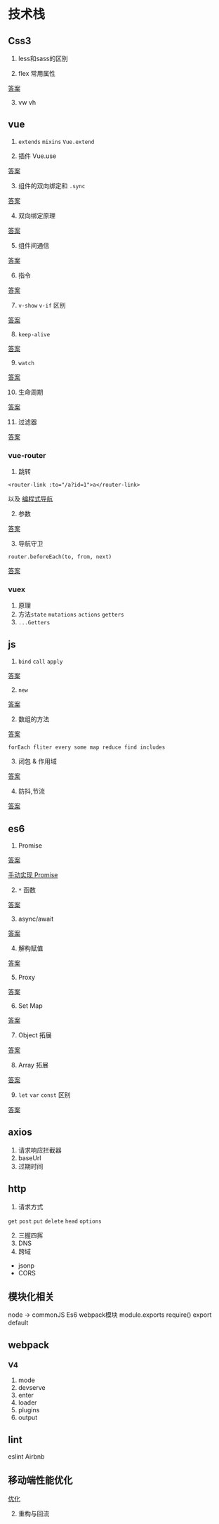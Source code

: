 # 技术栈


## Css3

1. less和sass的区别

2. flex 常用属性

[答案](/css/flex.html)

3. vw vh


## vue

1. `extends`  `mixins` `Vue.extend`


2. 插件 Vue.use

[答案](/vue/plugins.html)

3. 组件的双向绑定和 `.sync`

[答案](/vue/passVal.html)

4. 双向绑定原理

[答案](/vue/v-model.html)

5. 组件间通信

[答案](/vue/passVal.html)

6. 指令

[答案](/vue/directive.html)

7. `v-show` `v-if` 区别

[答案](/vue/base-2.html#效果指令)

8. `keep-alive`

[答案](/vue/keep-alive.html)

9. `watch`

[答案](/vue/watch.html)

10. 生命周期

[答案](/vue/lifeCycle.html#生命周期)

11. 过滤器

[答案](/vue/filter.html#自定义全局过滤器)

### vue-router
1. 跳转

```vue
<router-link :to="/a?id=1">a</router-link>
```

以及 [编程式导航](/vue/router.html#编程式导航)

2. 参数

[答案](/vue/router.html#路由的参数)

3. 导航守卫

`router.beforeEach(to, from, next)`

[答案](/vue/router.html#导航守卫)

### vuex

1. 原理
2. 方法`state`  `mutations` `actions` `getters`
3. `...Getters`

## js
1. `bind` `call` `apply`

[答案](/js/this-fn.html)

2. `new`

[答案](/js/this-fn.html#实现-new)

2. 数组的方法

[答案](/js/array-fn.html#判断数组的方法)

`forEach fliter every some map reduce find includes`

3. 闭包 & 作用域

[答案](/js/closure.html)

4. 防抖,节流

[答案](/js/writeCode.html#防抖)

## es6

1. Promise

[答案](/js/ES6-02.html#promise)

[手动实现 Promise](/js/writeCode.html#实现-promise)

2. `*` 函数

[答案](/js/ES6-02.html#generator)

3. async/await

[答案](/js/ES6-02.html#async)

4. 解构赋值

[答案](/js/ES6-01.html#解构赋值)

5. Proxy

[答案](/js/ES6-02.html#proxy)

6. Set Map

[答案](/js/ES6-01.html#set和map)

7. Object 拓展

[答案](/js/ES6-01.html#object)

8. Array 拓展

[答案](/js/ES6-01.html#array对象)

9. `let` `var` `const` 区别

[答案](/js/ES6-01.html#let与const)

## axios
1. 请求响应拦截器
2. baseUrl
3. 过期时间

## http
1. 请求方式 

`get` `post` `put` `delete` `head` `options`

2. 三握四挥
3. DNS
4. 跨域
 + jsonp
 + CORS

## 模块化相关
node -> commonJS
Es6
webpack模块
module.exports
require()
export default

## webpack


### V4

1. mode
2. devserve
3. enter
4. loader
5. plugins
6. output


## lint

eslint  Airbnb



## 移动端性能优化

[优化](https://juejin.im/post/5a45d8e2f265da431e1715b9)

2. 重构与回流